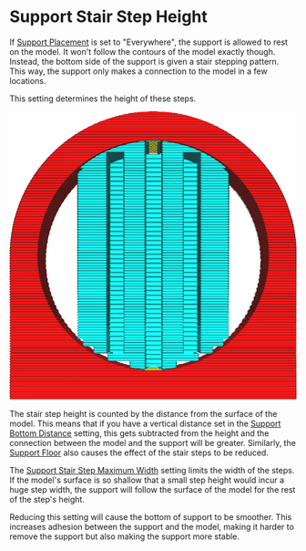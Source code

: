 Support Stair Step Height
====
If [Support Placement](support_type.md) is set to "Everywhere", the support is allowed to rest on the model. It won't follow the contours of the model exactly though. Instead, the bottom side of the support is given a stair stepping pattern. This way, the support only makes a connection to the model in a few locations.

This setting determines the height of these steps.

![Stair steps forming at the bottom of support](../images/support_bottom_stair_step_height.png)

The stair step height is counted by the distance from the surface of the model. This means that if you have a vertical distance set in the [Support Bottom Distance](support_bottom_distance.md) setting, this gets subtracted from the height and the connection between the model and the support will be greater. Similarly, the [Support Floor](support_bottom_enable.md) also causes the effect of the stair steps to be reduced.

The [Support Stair Step Maximum Width](support_bottom_stair_step_width.md) setting limits the width of the steps. If the model's surface is so shallow that a small step height would incur a huge step width, the support will follow the surface of the model for the rest of the step's height.

Reducing this setting will cause the bottom of support to be smoother. This increases adhesion between the support and the model, making it harder to remove the support but also making the support more stable.